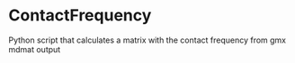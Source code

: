 # ContactFrequency
Python script that calculates a matrix with the contact frequency from gmx mdmat output

